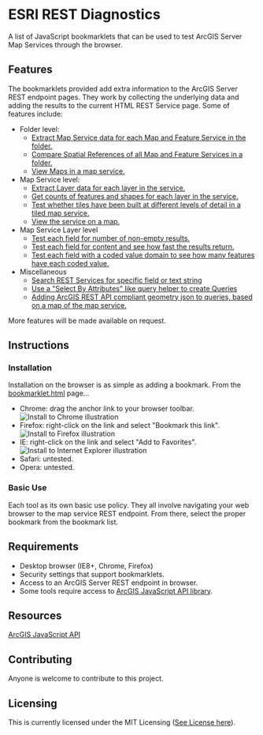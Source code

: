 # ESRI REST Diagnostics

A list of JavaScript bookmarklets that can be used to test ArcGIS Server Map Services through the browser.

## Features

The bookmarklets provided add extra information to the ArcGIS Server REST endpoint pages. They work by collecting the underlying data and adding the results to the current HTML REST Service page. Some of features include:

- Folder level:
  - [Extract Map Service data for each Map and Feature Service in the folder.](https://github.com/raykendo/ESRI_REST_Diagnostics/tree/master/MapServiceData)
  - [Compare Spatial References of all Map and Feature Services in a folder.](https://github.com/raykendo/ESRI_REST_Diagnostics/tree/master/SpatialRefCompare)
  - [View Maps in a map service.](https://github.com/raykendo/ESRI_REST_Diagnostics/tree/master/MapViewer)
- Map Service level:
  - [Extract Layer data for each layer in the service.](https://github.com/raykendo/ESRI_REST_Diagnostics/tree/master/MapLayerData)
  - [Get counts of features and shapes for each layer in the service.](https://github.com/raykendo/ESRI_REST_Diagnostics/tree/master/MapLayerCount)
  - [Test whether tiles have been built at different levels of detail in a tiled map service.](https://github.com/raykendo/ESRI_REST_Diagnostics/tree/master/TileTester)
  - [View the service on a map.](https://github.com/raykendo/ESRI_REST_Diagnostics/tree/master/MapViewer)
- Map Service Layer level
  - [Test each field for number of non-empty results.](https://github.com/raykendo/ESRI_REST_Diagnostics/tree/master/FieldTester)
  - [Test each field for content and see how fast the results return.](https://github.com/raykendo/ESRI_REST_Diagnostics/tree/master/FieldTester)
  - [Test each field with a coded value domain to see how many features have each coded value.](https://github.com/raykendo/ESRI_REST_Diagnostics/tree/master/DomainDataCounter)
- Miscellaneous
  - [Search REST Services for specific field or text string](https://github.com/raykendo/ESRI_REST_Diagnostics/tree/master/RestSearch)
  - [Use a "Select By Attributes" like query helper to create Queries](https://github.com/raykendo/ESRI_REST_Diagnostics/tree/master/QueryHelper)
  - [Adding ArcGIS REST API compliant geometry json to queries, based on a map of the map service.](https://github.com/raykendo/ESRI_REST_Diagnostics/tree/master/GeometryHelper)

More features will be made available on request.
  
## Instructions

### Installation

Installation on the browser is as simple as adding a bookmark. From the [bookmarklet.html](https://github.com/raykendo/ESRI_REST_Diagnostics/blob/master/bookmarklets.html) page... 

- Chrome: drag the anchor link to your browser toolbar. ![Install to Chrome illustration](https://github.com/raykendo/ESRI_REST_Diagnostics/blob/master/images/Install_Chrome.gif "Installing bookmarklets on Chrome")
- Firefox: right-click on the link and select "Bookmark this link". ![Install to Firefox illustration](https://github.com/raykendo/ESRI_REST_Diagnostics/blob/master/images/Install_Firefox.gif "Installing bookmarklets on Firefox")
- IE: right-click on the link and select "Add to Favorites". ![Install to Internet Explorer illustration](https://github.com/raykendo/ESRI_REST_Diagnostics/blob/master/images/Install_IE.gif "Installing bookmarklets on Internet Explorer")
- Safari: untested.
- Opera: untested.

### Basic Use

Each tool as its own basic use policy. They all involve navigating your web browser to the map service REST endpoint. From there, select the proper bookmark from the bookmark list.

## Requirements

- Desktop browser (IE8+, Chrome, Firefox)
- Security settings that support bookmarklets.
- Access to an ArcGIS Server REST endpoint in browser.
- Some tools require access to [ArcGIS JavaScript API library](http://js.arcgis.com/3.15/).

## Resources

[ArcGIS JavaScript API](https://developers.arcgis.com/javascript/index.html)

## Contributing

Anyone is welcome to contribute to this project.

## Licensing

This is currently licensed under the MIT Licensing ([See License here](https://github.com/raykendo/ESRI_REST_Diagnostics/blob/master/LICENSE)).
